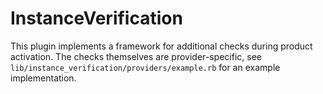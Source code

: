 # InstanceVerification
This plugin implements a framework for additional checks during product activation. The checks themselves are provider-specific, see `lib/instance_verification/providers/example.rb` for an example implementation.